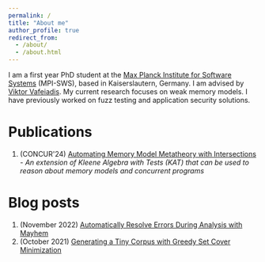 ```yaml
---
permalink: /
title: "About me"
author_profile: true
redirect_from: 
  - /about/
  - /about.html
---
```



I am a first year PhD student at the [Max Planck Institute for Software Systems](https://www.mpi-sws.org/) (MPI-SWS), based in Kaiserslautern, Germany.
I am advised by [Viktor Vafeiadis](https://people.mpi-sws.org/~viktor/). My current research focuses on weak memory models. 
I have previously worked on fuzz testing and application security solutions.


# Publications
1. (CONCUR'24) [Automating Memory Model Metatheory with Intersections](https://doi.org/10.4230/LIPIcs.CONCUR.2024.33) - _An extension of Kleene Algebra with Tests (KAT) that can be used to reason about memory models and concurrent programs_

# Blog posts
1. (November 2022) [Automatically Resolve Errors During Analysis with Mayhem](https://www.mayhem.security/blog/automatically-resolve-errors-during-analysis-with-mayhem)
2. (October 2021) [Generating a Tiny Corpus with Greedy Set Cover Minimization](https://www.mayhem.security/blog/efficient-corpus-minimization) 


